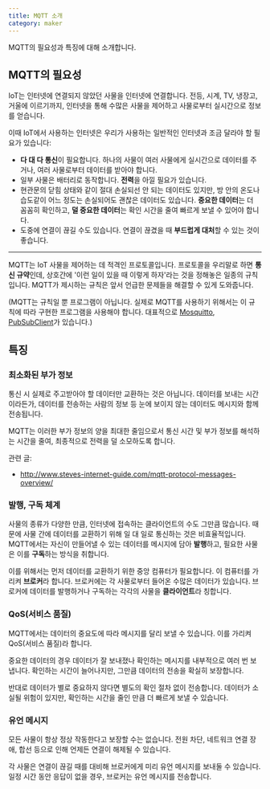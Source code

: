 ```yaml
---
title: MQTT 소개
category: maker
---
```


MQTT의 필요성과 특징에 대해 소개합니다.

## MQTT의 필요성

IoT는 인터넷에 연결되지 않았던 사물을 인터넷에 연결합니다. 전등, 시계, TV, 냉장고, 거울에 이르기까지, 인터넷을 통해 수많은 사물을 제어하고 사물로부터 실시간으로 정보를 얻습니다.

이때 IoT에서 사용하는 인터넷은 우리가 사용하는 일반적인 인터넷과 조금 달라야 할 필요가 있습니다:

- **다 대 다 통신**이 필요합니다. 하나의 사물이 여러 사물에게 실시간으로 데이터를 주거나, 여러 사물로부터 데이터를 받아야 합니다.
- 일부 사물은 배터리로 동작합니다. **전력**을 아낄 필요가 있습니다.
- 현관문의 닫힘 상태와 같이 절대 손실되선 안 되는 데이터도 있지만, 방 안의 온도나 습도같이 어느 정도는 손실되어도 괜찮은 데이터도 있습니다. **중요한 데이터**는 더 꼼꼼히 확인하고, **덜 중요한 데이터**는 확인 시간을 줄여 빠르게 보낼 수 있어야 합니다.
- 도중에 연결이 끊길 수도 있습니다. 연결이 끊겼을 때 **부드럽게 대처**할 수 있는 것이 좋습니다.

---

MQTT는 IoT 사물을 제어하는 데 적격인 프로토콜입니다. 프로토콜을 우리말로 하면 **통신 규약**인데, 상호간에 '이런 일이 있을 때 이렇게 하자'라는 것을 정해놓은 일종의 규칙입니다. MQTT가 제시하는 규칙은 앞서 언급한 문제들을 해결할 수 있게 도와줍니다.

(MQTT는 규칙일 뿐 프로그램이 아닙니다. 실제로 MQTT를 사용하기 위해서는 이 규칙에 따라 구현한 프로그램을 사용해야 합니다. 대표적으로 [Mosquitto](https://mosquitto.org), [PubSubClient](https://pubsubclient.knolleary.net/)가 있습니다.)

## 특징

### 최소화된 부가 정보

통신 시 실제로 주고받아야 할 데이터만 교환하는 것은 아닙니다. 데이터를 보내는 시간이라든가, 데이터를 전송하는 사람의 정보 등 눈에 보이지 않는 데이터도 메시지와 함께 전송됩니다.

MQTT는 이러한 부가 정보의 양을 최대한 줄임으로서 통신 시간 및 부가 정보를 해석하는 시간을 줄여, 최종적으로 전력을 덜 소모하도록 합니다.

관련 글:

- <http://www.steves-internet-guide.com/mqtt-protocol-messages-overview/>

### 발행, 구독 체계

사물의 종류가 다양한 만큼, 인터넷에 접속하는 클라이언트의 수도 그만큼 많습니다. 때문에 사물 간에 데이터를 교환하기 위해 일 대 일로 통신하는 것은 비효율적입니다. MQTT에서는 자신이 만들어낼 수 있는 데이터를 메시지에 담아 **발행**하고, 필요한 사물은 이를 **구독**하는 방식을 취합니다.

이를 위해서는 먼저 데이터를 교환하기 위한 중앙 컴퓨터가 필요합니다. 이 컴퓨터를 가리켜 **브로커**라 합니다. 브로커에는 각 사물로부터 들어온 수많은 데이터가 있습니다. 브로커에 데이터를 발행하거나 구독하는 각각의 사물을 **클라이언트**라 칭합니다.

### QoS(서비스 품질)

MQTT에서는 데이터의 중요도에 따라 메시지를 달리 보낼 수 있습니다. 이를 가리켜 QoS(서비스 품질)라 합니다.

중요한 데이터의 경우 데이터가 잘 보내졌나 확인하는 메시지를 내부적으로 여러 번 보냅니다. 확인하는 시간이 늘어나지만, 그만큼 데이터의 전송을 확실히 보장합니다.

반대로 데이터가 별로 중요하지 않다면 별도의 확인 절차 없이 전송합니다. 데이터가 소실될 위험이 있지만, 확인하는 시간을 줄인 만큼 더 빠르게 보낼 수 있습니다.

### 유언 메시지

모든 사물이 항상 정상 작동한다고 보장할 수는 없습니다. 전원 차단, 네트워크 연결 장애, 합선 등으로 인해 언제든 연결이 해제될 수 있습니다.

각 사물은 연결이 끊길 때를 대비해 브로커에게 미리 유언 메시지를 보내둘 수 있습니다. 일정 시간 동안 응답이 없을 경우, 브로커는 유언 메시지를 전송합니다.
